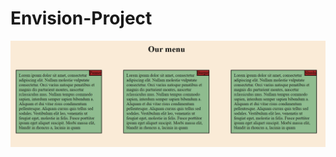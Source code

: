 # Envision-Project
<img src="/image/capture1.png"
     alt="Markdown Monster icon"
     style="float: left; margin-right: 10px;" />
